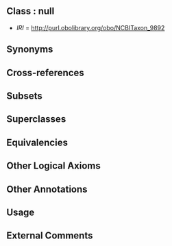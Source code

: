 
## Class : null

 * *IRI* = http://purl.obolibrary.org/obo/NCBITaxon_9892

## Synonyms


## Cross-references


## Subsets


## Superclasses


## Equivalencies


## Other Logical Axioms


## Other Annotations


## Usage


## External Comments

